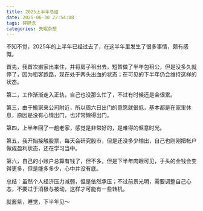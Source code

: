 ```yaml
---
title: 2025上半年总结
date: 2025-06-30 22:54:08
tags: 碎碎念
categories: 失眠杂想
---
```


不知不觉，2025年的上半年已经过去了，在这半年里发生了很多事情，颇有感慨。

首先，我首次搬家出来住，并将房子租出去，短暂做了半年包租公，但是没多久就停了，因为租客跑路，现在处于两头出血的状态；在可见的下半年仍会维持这样的状态。

第二，工作渐渐走入正轨，自己也没那么忙了，不过有时候还是会很累。

第三，由于搬家来公司附近，所以周六日出门的意愿就很低，基本都是在家里休息，原因是没有心情出门，也非常懒得出门。

第四，上半年回了一趟老家，感觉是非常好的，是难得的惬意时光。

第五，我开始接触股票，每天会研究股市，但是还没多少输出，自己也刚刚把帐户做成盈利状态，还在学习当中。

第六，自己的小账户总算有钱了，但不多，但是下半年肉眼可见，手头的金钱会变得更多，但是能多多少，心中并没有底。

总结：虽然个人经济压力减弱，但是依然承压；不过前景光明，需要调整自己心态，不要过于消极与被动，这样才可能有一些转机。

就酱紫，睡觉，下半年见～